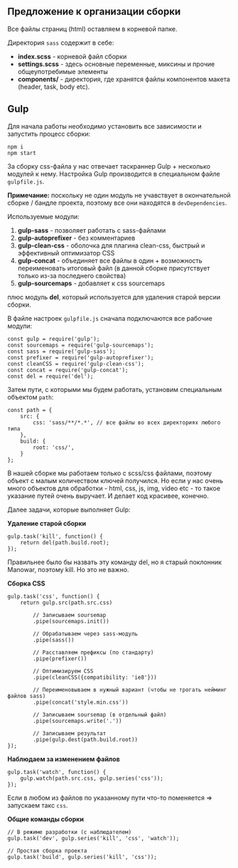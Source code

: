 ## Предложение к организации сборки

Все файлы страниц (html) оставляем в корневой папке.

Директория `sass` содержит в себе:

+ **index.scss** - корневой файл сборки
+ **settings.scss** - здесь основные переменные, миксины и прочие общеупотребимые элементы
+ **components/** - директория, где хранятся файлы компонентов макета (header, task, body etc).

## Gulp

Для начала работы необходимо установить все зависимости и запустить процесс сборки:

```
npm i
npm start
```

За сборку css-файла у нас отвечает таскраннер Gulp + несколько модулей к нему. Настройка Gulp производится в специальном файле `gulpfile.js`.

**Примечание:** поскольку не один модуль не учавствует в окончательной сборке / бандле проекта, поэтому все они находятся в `devDependencies`.

Используемые модули:

1. **gulp-sass** - позволяет работать с sass-файлами
1. **gulp-autoprefixer** - без комментариев
1. **gulp-clean-css** - оболочка для плагина clean-css, быстрый и эффективный оптимизатор CSS
1. **gulp-concat** - объединяет все файлы в один + возможность переименовать итоговый файл (в данной сборке присутствует только из-за последнего свойства)
1. **gulp-sourcemaps** - добавляет к css sourcemaps

плюс модуль **del**, который используется для удаления старой версии сборки.

В файле настроек `gulpfile.js` сначала подключаются все рабочие модули:

```
const gulp = require('gulp');
const sourcemaps = require('gulp-sourcemaps');
const sass = require('gulp-sass');
const prefixer = require('gulp-autoprefixer');
const cleanCSS = require('gulp-clean-css');
const concat = require('gulp-concat');
const del = require('del');
```

Затем пути, с которыми мы будем работать, установим специальным объектом `path`:

```
const path = {
    src: {
        css: 'sass/**/*.*', // все файлы во всех директориях любого типа
    },
    build: {
        root: 'css/',
    }
};
```

В нашей сборке мы работаем только с scss/css файлами, поэтому объект с малым количеством ключей получился. Но если у нас очень много объектов для обработки - html, css, js, img, video etc - то такое указание путей очень выручает. И делает код красивее, конечно.

Далее задачи, которые выполняет Gulp:

**Удаление старой сборки**
```
gulp.task('kill', function() {
    return del(path.build.root);
});
```

Правильнее было бы назвать эту команду del, но я старый поклонник Manowar, поэтому kill. Но это не важно.

**Сборка CSS**
```
gulp.task('css', function() {
    return gulp.src(path.src.css)
        
        // Записываем soursemap
        .pipe(sourcemaps.init())

        // Обрабатываем через sass-модуль
        .pipe(sass())

        // Расставляем префиксы (по стандарту)
        .pipe(prefixer())
        
        // Оптимизируем CSS
        .pipe(cleanCSS({compatibility: 'ie8'}))

        // Переименовываем в нужный вариант (чтобы не трогать нейминг файлов sass)
        .pipe(concat('style.min.css'))

        // Записываем soursemap (в отдельный файл)
        .pipe(sourcemaps.write('.'))

        // Записываем результат
        .pipe(gulp.dest(path.build.root))
});
```

**Наблюдаем за изменением файлов**
```
gulp.task('watch', function() {
    gulp.watch(path.src.css, gulp.series('css'));
});
```

Если в любом из файлов по указанному пути что-то поменяется => запускаем такс `css`.

**Общие команды сборки**
```
// В режиме разработки (с наблюдателем)
gulp.task('dev', gulp.series('kill', 'css', 'watch'));

// Простая сборка проекта
gulp.task('build', gulp.series('kill', 'css'));
```